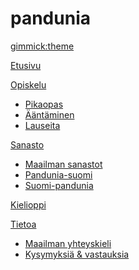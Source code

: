 # pandunia
[gimmick:theme](readable)

[Etusivu](index.md)

[Opiskelu]()

  * [Pikaopas](gida.md)
  * [Ääntäminen](abc.md)
  * [Lauseita](jumla.md)

[Sanasto]()

  * [Maailman sanastot](loga.md)
  * [Pandunia-suomi](pandunia-suomi.md)
  * [Suomi-pandunia](suomi-pandunia.md)

[Kielioppi](bax_kanun.md)

[Tietoa]()

  * [Maailman yhteyskieli](dunia_pijin.md)
  * [Kysymyksiä & vastauksia](kia_i_dap.md)

